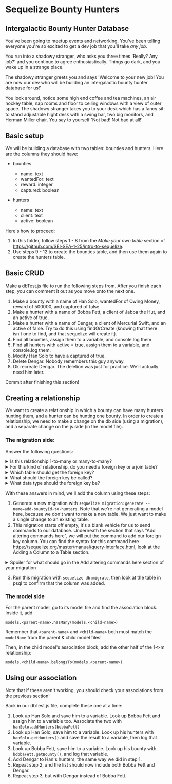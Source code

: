 # Sequelize Bounty Hunters

## Intergalactic Bounty Hunter Database
You've been going to meetup events and networking. You've been telling everyone you're so excited to get a dev job that you'll take _any job_.

You run into a shadowy stranger, who asks you three times 'Really? Any job?' and you continue to agree enthusiastically. Things go dark, and you wake up in a strange place.

The shadowy stranger greets you and says 'Welcome to your new job! You are now our dev who will be building an intergalactic bounty hunter database for us!'

You look around, notice some high end coffee and tea machines, an air hockey table, nap rooms and floor to ceiling windows with a view of outer space. The shadowy stranger takes you to your desk which has a fancy sit-to stand adjustable hight desk with a swing bar, two big monitors, and Herman Miller chair. You say to yourself 'Not bad! Not bad at all!'

## Basic setup
We will be building a database with two tables: bounties and hunters. Here are the columns they should have:

- bounties
  - name: text
  - wantedFor: text
  - reward: integer
  - captured: boolean

- hunters
  - name: text
  - client: text
  - active: boolean

Here's how to proceed:
1. In this folder, follow steps 1 - 8 from the *Make your own table* section of https://github.com/SEI-SEA-1-25/intro-to-sequelize.
1. Use steps 9 - 12 to create the bounties table, and then use them again to create the hunters table.

## Basic CRUD
Make a dbTest.js file to run the following steps from. After you finish each step, you can comment it out as you move onto the next one.

1. Make a bounty with a name of Han Solo, wantedFor of Owing Money, reward of 500000, and captured of false.
1. Make a hunter with a name of Bobba Fett, a client of Jabba the Hut, and an active of true. 
1. Make a hunter with a name of Dengar, a client of Mercurial Swift, and an active of false. Try to do this using findOrCreate (knowing that there isn't one to find, and that sequelize will create it).
1. Find all bounties, assign them to a variable, and console.log them.
1. Find all hunters with active = true, assign them to a variable, and console.log them.
1. Modify Han Solo to have a captured of true.
1. Delete Dengar. Nobody remembers this guy anyway.
1. Ok recreate Dengar. The deletion was just for practice. We'll actually need him later.

Commit after finishing this section!

## Creating a relationship
We want to create a relationship in which a bounty can have many hunters hunting them, and a hunter can be hunting one bounty. In order to create a relationship, we need to make a change on the db side (using a migration), and a separate change on the js side (in the model file).

### The migration side:
Answer the following questions:
<details>
  <summary>Is this relationship 1-to-many or many-to-many?</summary>
  1-to-many: a bounty can have many hunters, but a hunter belongs to just 1 bounty.
</details>

<details>
  <summary>For this kind of relationship, do you need a foreign key or a join table?</summary>
  Foreign key: join tables are for m-t-m relationships.
</details>

<details>
  <summary>Which table should get the foreign key?</summary>
  hunters: the child entity always gets the foriegn key in a 1-t-m relationship.
</details>

<details>
  <summary>What should the foreign key be called?</summary>
  bountyId: this convention is what sequelize is expecting, where the name of the parent table is singularized and the whole word is camel cased.
</details>

<details>
  <summary>What data type should the foreign key be?</summary>
  integer: it references the id column of bounties, which is an integer. So this column should also be an integer.
</details>

With these answers in mind, we'll add the column using these steps:
1. Generate a new migration with `sequelize migration:generate --name=add-bountyId-to-hunters`. Note that we're not generating a model here, because we don't want to make a new table. We just want to make a single change to an existing table.
2. This migration starts off empty, it's a blank vehicle for us to send commands to our database. Underneath the section that says "Add altering commands here", we will put the command to add our foreign key column. You can find the syntax for this command here https://sequelize.org/master/manual/query-interface.html, look at the Adding a Column to a Table section.

<details>
  <summary>Spoiler for what should go in the Add altering commands here section of your migration</summary>
  await queryInterface.addColumn('hunters', 'bountyId', { type: Sequelize.DataTypes.INTEGER })
</details>

3. Run this migration with `sequelize db:migrate`, then look at the table in psql to confirm that the column was added.

### The model side
For the parent model, go to its model file and find the association block. Inside it, add
```
models.<parent-name>.hasMany(models.<child-name>)
```
Remember that `<parent-name>` and `<child-name>` both must match the `modelName` from the parent & child model files!

Then, in the child model's association block, add the other half of the 1-t-m relationship:
```
models.<child-name>.belongsTo(models.<parent-name>)
```

## Using our association
Note that if these aren't working, you should check your associations from the previous section!

Back in our dbTest.js file, complete these one at a time:
1. Look up Han Solo and save him to a variable. Look up Bobba Fett and assign him to a variable too. Associate the two with `hanSolo.addHunters(bobbaFett)`
1. Look up Han Solo, save him to a variable. Look up his hunters with `hanSolo.getHunters()` and save the result to a variable, then log that variable.
1. Look up Bobba Fett, save him to a variable. Look up his bounty with `bobbaFett.getBounty()`, and log that variable.
1. Add Dengar to Han's hunters, the same way we did in step 1.
1. Repeat step 2, and the list should now include both Bobba Fett and Dengar.
1. Repeat step 3, but with Dengar instead of Bobba Fett.
